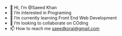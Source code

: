 - 👋 Hi, I’m @Saeed Khan
- 👀 I’m interested in Programing
- 🌱 I’m currently learning Front End Web Development
- 💞️ I’m looking to collaborate on COding
- 📫 How to reach me saeedkorai@gmail.com

<!---
Khan2454/Khan2454 is a ✨ special ✨ repository because its `README.md` (this file) appears on your GitHub profile.
You can click the Preview link to take a look at your changes.
--->
